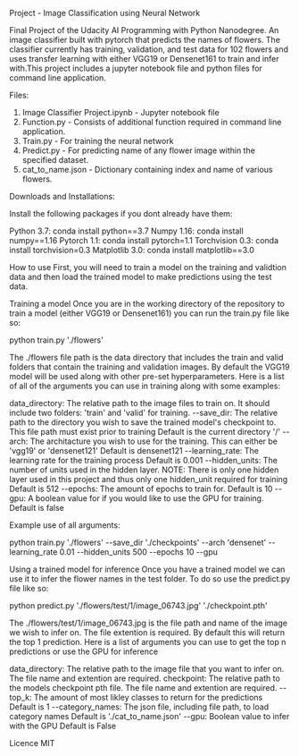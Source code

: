 
Project - Image Classification using Neural Network

Final Project of the Udacity AI Programming with Python Nanodegree. An image classifier built with pytorch that predicts the names of flowers. The classifier currently has training, validation, and test data for 102 flowers and uses transfer learning with either VGG19 or Densenet161 to train and infer with.This project includes a jupyter notebook file and python files for command line application. 
 
Files:
1. Image Classifier Project.ipynb - Jupyter notebook file 
2. Function.py - Consists of additional function required in command line application.
3. Train.py - For training the neural network
4. Predict.py - For predicting name of any flower image within the specified dataset.
5. cat_to_name.json - Dictionary containing index and name of various flowers.

Downloads and Installations:

Install the following packages if you dont already have them:

Python 3.7: conda install python==3.7
Numpy 1.16: conda install numpy==1.16
Pytorch 1.1: conda install pytorch=1.1
Torchvision 0.3: conda install torchvision=0.3
Matplotlib 3.0: conda install matplotlib==3.0

How to use
First, you will need to train a model on the training and validtion data and then load the trained model to make predictions using the test data.

Training a model
Once you are in the working directory of the repository to train a model (either VGG19 or Densenet161) you can run the train.py file like so:

python train.py './flowers'

The ./flowers file path is the data directory that includes the train and valid folders that contain the training and validation images. By default the VGG19 model will be used along with other pre-set hyperparameters. Here is a list of all of the arguments you can use in training along with some examples:

data_directory:
The relative path to the image files to train on. It should include two folders: 'train' and 'valid' for training.
--save_dir:
The relative path to the directory you wish to save the trained model's checkpoint to. This file path must exist prior to training
Default is the current directory '/'
--arch:
The architacture you wish to use for the training. This can either be 'vgg19' or 'densenet121'
Default is densenet121
--learning_rate:
The learning rate for the training process
Default is 0.001
--hidden_units:
The number of units used in the hidden layer. NOTE: There is only one hidden layer used in this project and thus only one hidden_unit required for training
Default is 512
--epochs:
The amount of epochs to train for.
Default is 10
--gpu:
A boolean value for if you would like to use the GPU for training.
Default is false

Example use of all arguments:

python train.py './flowers' --save_dir './checkpoints' --arch 'densenet' --learning_rate 0.01 --hidden_units 500 --epochs 10 --gpu

Using a trained model for inference
Once you have a trained model we can use it to infer the flower names in the test folder. To do so use the predict.py file like so:

python predict.py './flowers/test/1/image_06743.jpg' './checkpoint.pth'

The ./flowers/test/1/image_06743.jpg is the file path and name of the image we wish to infer on. The file extention is required. By default this will return the top 1 prediction. Here is a list of arguments you can use to get the top n predictions or use the GPU for inference

data_directory:
The relative path to the image file that you want to infer on. The file name and extention are required.
checkpoint:
The relative path to the models checkpoint pth file. The file name and extention are required.
--top_k:
The amount of most likley classes to return for the predictions
Default is 1
--category_names:
The json file, including file path, to load category names
Default is './cat_to_name.json'
--gpu:
Boolean value to infer with the GPU
Default is False

Licence
MIT
